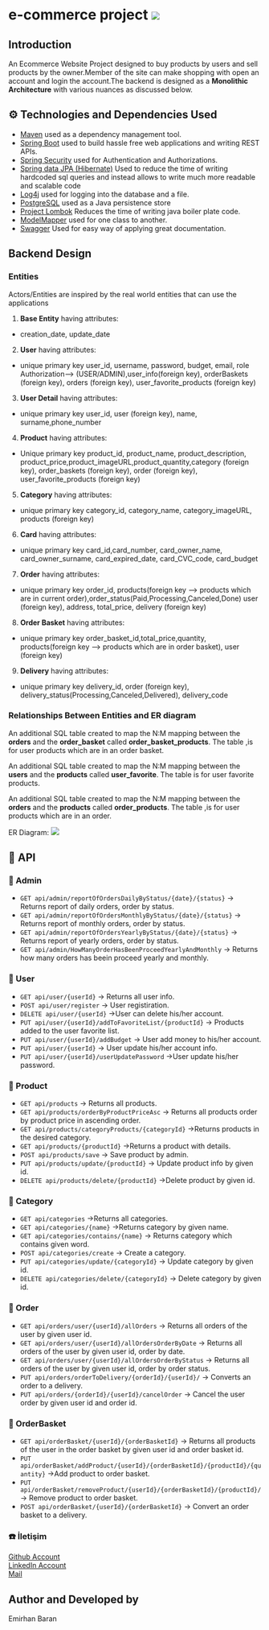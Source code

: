 # e-commerce project ![](spring.PNG)
## Introduction 
An Ecommerce Website Project designed to buy products by users and sell products by the owner.Member of the site can make shopping with open an account and login the account.The backend is designed as a **Monolithic Architecture** with various nuances as discussed below.

## ⚙ Technologies and Dependencies Used
* [Maven](https://maven.apache.org/) used as a dependency management tool.
* [Spring Boot](https://spring.io/projects/spring-boot) used to build hassle free web applications and writing REST APIs.
* [Spring Security](https://spring.io/projects/spring-security) used for Authentication and Authorizations.
* [Spring data JPA (Hibernate)](https://hibernate.org/) Used to reduce the time of writing hardcoded sql queries and instead allows to write much more readable and scalable code 
* [Log4j](https://logging.apache.org/log4j/2.x/) used for logging into the database and a file.
* [PostgreSQL](https://www.postgresql.org/) used as a Java persistence store
* [Project Lombok](https://projectlombok.org/) Reduces the time  of writing java boiler plate code.
* [ModelMapper](https://modelmapper.org/) used for one class to another.
* [Swagger](https://swagger.io/) Used for easy way of applying great documentation.


## Backend Design 
### Entities 
Actors/Entities are inspired by the real world entities that can use the applications  
1. **Base Entity** having attributes:
* creation_date, update_date
2. **User** having attributes:
* unique primary key user_id, username, password, budget, email, role Authorization--> (USER/ADMIN),user_info(foreign key), orderBaskets (foreign key), orders (foreign key), user_favorite_products (foreign key) 
3. **User Detail** having attributes:
* unique primary key user_id, user (foreign key), name, surname,phone_number
4. **Product** having attributes:
* Unique primary key product_id, product_name, product_description, product_price,product_imageURL,product_quantity,category (foreign key), order_baskets (foreign key), order (foreign key), user_favorite_products (foreign key) 
5. **Category** having attributes:
* unique primary key category_id, category_name, category_imageURL, products (foreign key)
6. **Card** having attributes:
* unique primary key card_id,card_number, card_owner_name, card_owner_surname, card_expired_date, card_CVC_code, card_budget
7. **Order** having attributes:
* unique primary key order_id, products(foreign key --> products which are in current order),order_status(Paid,Processing,Canceled,Done) user (foreign key), address, total_price, delivery (foreign key)
8. **Order Basket** having attributes:
* unique primary key order_basket_id,total_price,quantity, products(foreign key --> products which are in order basket), user (foreign key) 
9. **Delivery** having attributes:
* unique primary key delivery_id, order (foreign key), delivery_status(Processing,Canceled,Delivered), delivery_code 

### Relationships Between Entities and ER diagram
An additional SQL table created to map the N:M mapping between the **orders** and the **order_basket** called **order_basket_products**. The  table ,is for user products which are in an order basket.

An additional SQL table created to map the N:M mapping between the **users** and the **products** called **user_favorite**. The  table is for user favorite products.

An additional SQL table created to map the N:M mapping between the **orders** and the **products** called **order_products**. The  table ,is for user products which are in an order.




ER Diagram:
![](ER.PNG)

## 📡 API
### 📌 Admin
- `GET api/admin/reportOfOrdersDailyByStatus/{date}/{status}` -> Returns report of daily orders, order by status.
- `GET api/admin/reportOfOrdersMonthlyByStatus/{date}/{status}` -> Returns report of monthly orders, order by status.
- `GET api/admin/reportOfOrdersYearlyByStatus/{date}/{status}` -> Returns report of yearly orders, order by status.
- `GET api/admin/HowManyOrderHasBeenProceedYearlyAndMonthly` -> Returns how many orders has beein proceed yearly and monthly.

### 📌 User
- `GET api/user/{userId}` -> Returns all user info.
- `POST api/user/register` -> User registiration.
- `DELETE api/user/{userId}` ->User can delete his/her account.
- `PUT api/user/{userId}/addToFavoriteList/{productId}` -> Products added to the user favorite list.
- `PUT api/user/{userId}/addBudget` -> User add money to his/her account.
- `PUT api/user/{userId}` ->  User update his/her account info.
- `PUT api/user/{userId}/userUpdatePassword` ->User update his/her password.

### 📌 Product
- `GET api/products` -> Returns all products.
- `GET api/products/orderByProductPriceAsc` -> Returns all products order by product price in ascending order.
- `GET api/products/categoryProducts/{categoryId}` ->Returns products in the desired category.
- `GET api/products/{productId}` ->Returns a product with details.
- `POST api/products/save` -> Save product by admin.
- `PUT api/products/update/{productId}` -> Update product info by given id.
- `DELETE api/products/delete/{productId}` ->Delete product by given id.

### 📌 Category
- `GET api/categories` ->Returns all categories.
- `GET api/categories/{name}` ->Returns category by given name.
- `GET api/categories/contains/{name}` -> Returns category which contains given word.
- `POST api/categories/create` -> Create a category.
- `PUT api/categories/update/{categoryId}` -> Update category by given id.
- `DELETE api/categories/delete/{categoryId}` -> Delete category by given id.

### 📌 Order
- `GET api/orders/user/{userId}/allOrders` -> Returns all orders of the user by given user id.
- `GET api/orders/user/{userId}/allOrdersOrderByDate` -> Returns all orders of the user by given user id, order by date.
- `GET api/orders/user/{userId}/allOrdersOrderByStatus` -> Returns all orders of the user by given user id, order by order status.
- `PUT api/orders/orderToDelivery/{orderId}/{userId}/` -> Converts an order to a delivery.
- `PUT api/orders/{orderId}/{userId}/cancelOrder` -> Cancel the user order by given user id and order id.

### 📌 OrderBasket
- `GET api/orderBasket/{userId}/{orderBasketId}` -> Returns all products of the user in the order basket by given user id and order basket id.
- `PUT api/orderBasket/addProduct/{userId}/{orderBasketId}/{productId}/{quantity}` ->Add product to order basket.
- `PUT api/orderBasket/removeProduct/{userId}/{orderBasketId}/{productId}/` -> Remove product to order basket.
- `POST api/orderBasket/{userId}/{orderBasketId}` -> Convert an order basket to a delivery.

### ☎️ İletişim

[Github Account](https://github.com/emirhanvaran0)<br>
[LinkedIn Account](https://www.linkedin.com/in/emirhanabaran0/)<br>
[Mail](emir.baran255@gmail.com)


## Author and Developed by
Emirhan Baran
